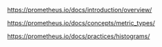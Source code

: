 
<https://prometheus.io/docs/introduction/overview/>

<https://prometheus.io/docs/concepts/metric_types/>

<https://prometheus.io/docs/practices/histograms/>

